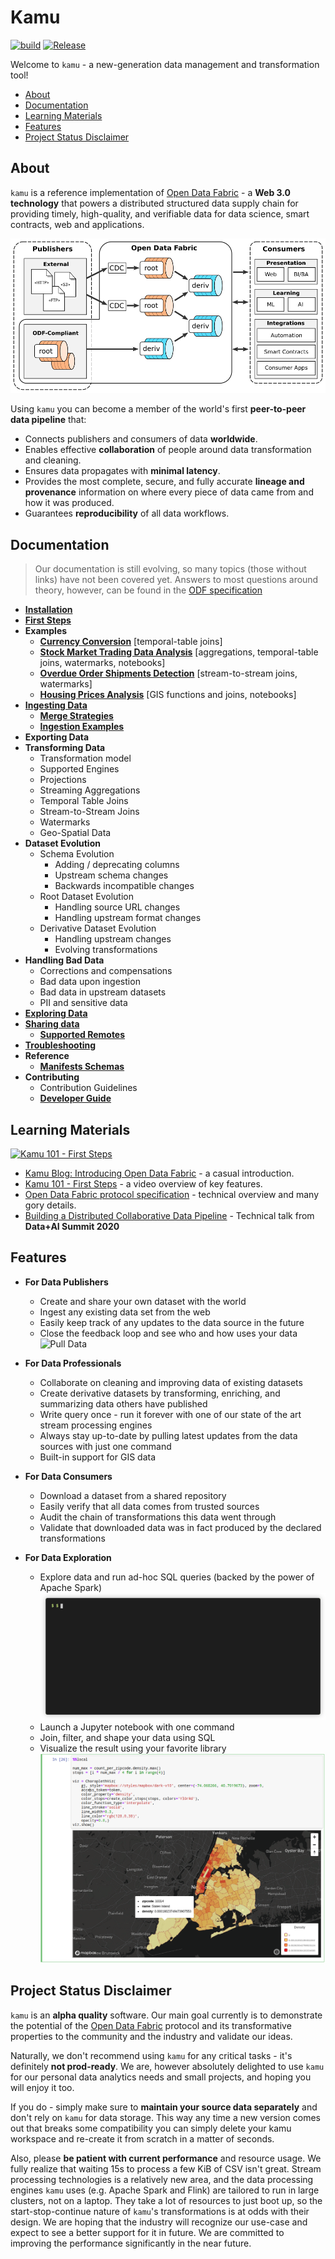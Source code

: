# Kamu <!-- omit in toc -->

[![build](https://github.com/kamu-data/kamu-cli/workflows/build/badge.svg)](https://github.com/kamu-data/kamu-cli/actions)
[![Release](https://github.com/kamu-data/kamu-cli/workflows/release/badge.svg)](https://github.com/kamu-data/kamu-cli/actions)

Welcome to `kamu` - a new-generation data management and transformation tool!

- [About](#about)
- [Documentation](#documentation)
- [Learning Materials](#learning-materials)
- [Features](#features)
- [Project Status Disclaimer](#project-status-disclaimer)


## About

`kamu` is a reference implementation of [Open Data Fabric](https://github.com/kamu-data/open-data-fabric) - a **Web 3.0 technology** that powers a distributed structured data supply chain for providing timely, high-quality, and verifiable data for data science, smart contracts, web and applications.

<p align="center">
<img src="./docs/readme_files/dataset_graph.png" alt="Open Data Fabric">
</p>

Using `kamu` you can become a member of the world's first **peer-to-peer data pipeline** that:

- Connects publishers and consumers of data **worldwide**.
- Enables effective **collaboration** of people around data transformation and cleaning.
- Ensures data propagates with **minimal latency**.
- Provides the most complete, secure, and fully accurate **lineage and provenance** information on where every piece of data came from and how it was produced.
- Guarantees **reproducibility** of all data workflows.


## Documentation

> Our documentation is still evolving, so many topics (those without links) have not been covered yet. Answers to most questions around theory, however, can be found in the [ODF specification](https://github.com/kamu-data/open-data-fabric)

- **[Installation](docs/install.md)**
- **[First Steps](docs/first_steps.md)**
- **Examples**
  - **[Currency Conversion](docs/examples/currency_conversion.md)** [temporal-table joins]
  - **[Stock Market Trading Data Analysis](docs/examples/trading.md)** [aggregations, temporal-table joins, watermarks, notebooks]
  - **[Overdue Order Shipments Detection](docs/examples/overdue_shipments.md)** [stream-to-stream joins, watermarks]
  - **[Housing Prices Analysis](docs/examples/housing_prices.md)** [GIS functions and joins, notebooks]
- **[Ingesting Data](docs/ingest.md)**
  - **[Merge Strategies](docs/merge_strategies.md)**
  - **[Ingestion Examples](docs/ingest_examples.md)**
- **Exporting Data**
- **Transforming Data**
  - Transformation model
  - Supported Engines
  - Projections
  - Streaming Aggregations
  - Temporal Table Joins
  - Stream-to-Stream Joins
  - Watermarks
  - Geo-Spatial Data
- **Dataset Evolution**
  - Schema Evolution
    - Adding / deprecating columns
    - Upstream schema changes
    - Backwards incompatible changes
  - Root Dataset Evolution
    - Handling source URL changes
    - Handling upstream format changes
  - Derivative Dataset Evolution
    - Handling upstream changes
    - Evolving transformations
- **Handling Bad Data**
  - Corrections and compensations
  - Bad data upon ingestion
  - Bad data in upstream datasets
  - PII and sensitive data
- **[Exploring Data](docs/exploring_data.md)**
- **[Sharing data](docs/sharing_data.md)**
  - **[Supported Remotes](docs/sharing_data.md#remote-types)**
- **[Troubleshooting](docs/troubleshooting.md)**
- **Reference**
  - **[Manifests Schemas](https://github.com/kamu-data/open-data-fabric/blob/master/open-data-fabric.md#metadata-reference)**
- **Contributing**
  - Contribution Guidelines
  - **[Developer Guide](docs/developer_guide.md)**


## Learning Materials

[![Kamu 101 - First Steps](http://img.youtube.com/vi/UpT2tvf3r0Y/0.jpg)](http://www.youtube.com/watch?v=UpT2tvf3r0Y "Kamu 101 - First Steps")

- [Kamu Blog: Introducing Open Data Fabric](https://www.kamu.dev/blog/introducing-odf/) - a casual introduction.
- [Kamu 101 - First Steps](http://www.youtube.com/watch?v=UpT2tvf3r0Y) - a video overview of key features.
- [Open Data Fabric protocol specification](https://github.com/kamu-data/open-data-fabric) - technical overview and many gory details.
- [Building a Distributed Collaborative Data Pipeline](https://databricks.com/session_eu20/building-a-distributed-collaborative-data-pipeline-with-apache-spark) - Technical talk from **Data+AI Summit 2020**


## Features

- **For Data Publishers**
  - Create and share your own dataset with the world
  - Ingest any existing data set from the web
  - Easily keep track of any updates to the data source in the future
  - Close the feedback loop and see who and how uses your data
    ![Pull Data](docs/readme_files/pull-multi.gif)

- **For Data Professionals**
  - Collaborate on cleaning and improving data of existing datasets
  - Create derivative datasets by transforming, enriching, and summarizing data others have published
  - Write query once - run it forever with one of our state of the art stream processing engines
  - Always stay up-to-date by pulling latest updates from the data sources with just one command
  - Built-in support for GIS data

- **For Data Consumers**
  - Download a dataset from a shared repository
  - Easily verify that all data comes from trusted sources
  - Audit the chain of transformations this data went through
  - Validate that downloaded data was in fact produced by the declared transformations

- **For Data Exploration**
  - Explore data and run ad-hoc SQL queries (backed by the power of Apache Spark)
    ![SQL Shell](docs/first_steps_files/sql.gif)
  - Launch a Jupyter notebook with one command
  - Join, filter, and shape your data using SQL
  - Visualize the result using your favorite library
    ![Jupyter](docs/first_steps_files/notebook-005.png)


## Project Status Disclaimer
`kamu` is an **alpha quality** software. Our main goal currently is to demonstrate the potential of the [Open Data Fabric](https://github.com/kamu-data/open-data-fabric) protocol and its transformative properties to the community and the industry and validate our ideas.

Naturally, we don't recommend using `kamu` for any critical tasks - it's definitely **not prod-ready**. We are, however absolutely delighted to use `kamu` for our personal data analytics needs and small projects, and hoping you will enjoy it too.

If you do - simply make sure to **maintain your source data separately** and don't rely on `kamu` for data storage. This way any time a new version comes out that breaks some compatibility you can simply delete your kamu workspace and re-create it from scratch in a matter of seconds.

Also, please **be patient with current performance** and resource usage. We fully realize that waiting 15s to process a few KiB of CSV isn't great. Stream processing technologies is a relatively new area, and the data processing engines `kamu` uses (e.g. Apache Spark and Flink) are tailored to run in large clusters, not on a laptop. They take a lot of resources to just boot up, so the start-stop-continue nature of `kamu`'s transformations is at odds with their design. We are hoping that the industry will recognize our use-case and expect to see a better support for it in future. We are committed to improving the performance significantly in the near future.
